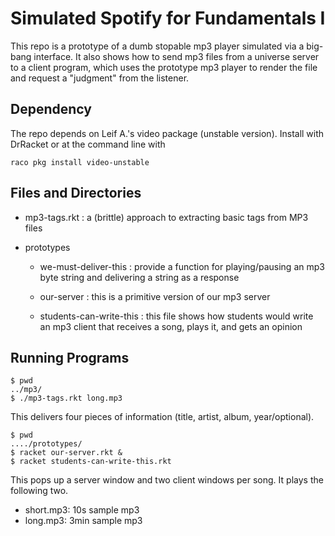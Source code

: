 
# Simulated Spotify for Fundamentals I 

This repo is a prototype of a dumb stopable mp3 player simulated via a
big-bang interface. It also shows how to send mp3 files from a universe
server to a client program, which uses the prototype mp3 player to render
the file and request a "judgment" from the listener. 

## Dependency 

The repo depends on Leif A.'s video package (unstable version). Install
with DrRacket or at the command line with 
```
raco pkg install video-unstable
```

## Files and Directories 

- mp3-tags.rkt : a (brittle) approach to extracting basic tags from MP3 files

- prototypes
  - we-must-deliver-this : provide a function for playing/pausing an mp3
    byte string and delivering a string as a response 

  - our-server : this is a primitive version of our mp3 server 

  - students-can-write-this : this file shows how students would write an
    mp3 client that receives a song, plays it, and gets an opinion 


## Running Programs 

```
$ pwd
../mp3/
$ ./mp3-tags.rkt long.mp3
```
This delivers four pieces of information (title, artist, album, year/optional).

```
$ pwd 
..../prototypes/
$ racket our-server.rkt &
$ racket students-can-write-this.rkt 
```
This pops up a server window and two client windows per song. It plays the
following two. 

- short.mp3: 10s sample mp3
- long.mp3: 3min sample mp3
 


